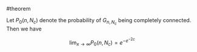 #theorem

Let $P_{0}(n, N_{c})$ denote the probability of $G_{n, N_{c}}$ being completely connected. Then we have 

$$
\lim_{x \to \infty} P_{0}(n, N_{c}) = e^{-e^{-2c}} 
$$
